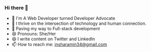 ### Hi there 👋

- 🔭 I'm A Web Developer turned Developer Advocate 
- 👯 I thrive on the intersection of technology and human connection.
- 🌱 Paving my way to Full-stack development
- 😄 Pronouns: She/Her
- 😄 I write content on Twitter and LinkedIn
- 📫 How to reach me: insharamin34@gmail.com


<!--
**Insharamin12/Insharamin12** is a ✨ _special_ ✨ repository because its `README.md` (this file) appears on your GitHub profile.

Here are some ideas to get you started:

- 🔭 I’m currently working on ...
- 🌱 I’m currently learning ...
- 👯 I’m looking to collaborate on ...
- 🤔 I’m looking for help with ...
- 💬 Ask me about ...
- 📫 How to reach me: ...
- 😄 Pronouns: ...
- ⚡ Fun fact: ...
-->
